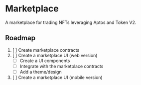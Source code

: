 # Marketplace

A marketplace for trading NFTs leveraging Aptos and Token V2.

## Roadmap

1. [ ] Create marketplace contracts
2. [ ] Create a marketplace UI (web version)
    - [ ] Create a UI components
    - [ ] Integrate with the marketplace contracts
    - [ ] Add a theme/design
3. [ ] Create a marketplace UI (mobile version)
